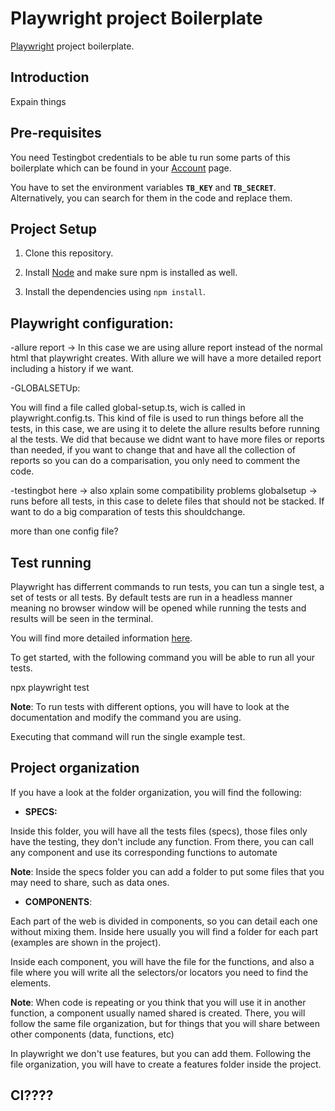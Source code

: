 # Playwright project Boilerplate

  

[Playwright](https://playwright.dev/docs/intro) project boilerplate.

  

## Introduction

  

Expain things

  

## Pre-requisites

  

You need Testingbot credentials to be able tu run some parts of this boilerplate which can be found in your [Account](https://testingbot.com/members/user/edit) page.

  

You have to set the environment variables **`TB_KEY`** and **`TB_SECRET`**. Alternatively, you can search for them in the code and replace them.

  

## Project Setup

  

1. Clone this repository.

2. Install [Node](https://nodejs.org/en/) and make sure npm is installed as well.

3. Install the dependencies using `npm install`.

## Playwright configuration: 

-allure report -> In this case we are using allure report instead of the normal html that playwright creates. With allure we will have a more detailed report including a history if we want.

-GLOBALSETUp:

You will find a file called global-setup.ts, wich is called in playwright.config.ts. This kind of file is used to run
things before all the tests, in this case, we are using it to delete the allure results before running al the tests. We did that because we didnt want to have more files or reports than needed, if you want to change that and have all the collection of reports so you can do a comparisation, you only need to comment the code.



-testingbot here -> also xplain some compatibility problems
globalsetup -> runs before all tests, in this case to delete files that should not be stacked. If want to do a big comparation of tests this shouldchange.


more than one config file?
  

## Test running

  

Playwright has differrent commands to run tests, you can tun a single test, a set of tests or all tests. By default tests are run in a headless manner meaning no browser window will be opened while running the tests and results will be seen in the terminal.

  

You will find more detailed information [here](https://playwright.dev/docs/running-tests).

  

To get started, with the following command you will be able to run all your tests.

  

npx playwright test

  
  

**Note**: To run tests with different options, you will have to look at the documentation and modify the command you are using.

  

Executing that command will run the single example test.

  
  

## Project organization

  

If you have a look at the folder organization, you will find the following:

  

-  **SPECS:**

Inside this folder, you will have all the tests files (specs), those files only have the testing, they don't include any function. From there, you can call any component and use its corresponding functions to automate

**Note**: Inside the specs folder you can add a folder to put some files that you may need to share, such as data ones.

  

-  **COMPONENTS**:

Each part of the web is divided in components, so you can detail each one without mixing them. Inside here usually you will find a folder for each part (examples are shown in the project).

Inside each component, you will have the file for the functions, and also a file where you will write all the selectors/or locators you need to find the elements.

**Note**: When code is repeating or you think that you will use it in another function, a component usually named shared is created. There, you will follow the same file organization, but for things that you will share between other components (data, functions, etc)

In playwright we don't use features, but you can add them. Following the file organization, you will have to create a features folder inside the project.

  

## CI????
